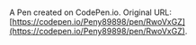 # 

A Pen created on CodePen.io. Original URL: [https://codepen.io/Peny89898/pen/RwoVxGZ](https://codepen.io/Peny89898/pen/RwoVxGZ).


